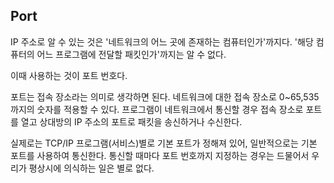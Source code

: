 ## Port

IP 주소로 알 수 있는 것은 '네트워크의 어느 곳에 존재하는 컴퓨터인가'까지다. '해당 컴퓨터의 어느 프로그램에 전달할 패킷인가'까지는 알 수 없다.

이때 사용하는 것이 포트 번호다.

포트는 접속 장소라는 의미로 생각하면 된다. 네트워크에 대한 접속 장소로 0~65,535까지의 숫자를 적용할 수 있다. 프로그램이 네트워크에서 통신할 경우 접속 장소로 포트를 열고 상대방의 IP 주소의 포트로 패킷을 송신하거나 수신한다.

실제로는 TCP/IP 프로그램(서비스)별로 기본 포트가 정해져 있어, 일반적으로는 기본 포트를 사용하여 통신한다. 통신할 때마다 포트 번호까지 지정하는 경우는 드물어서 우리가 평상시에 의식하는 일은 별로 없다.
